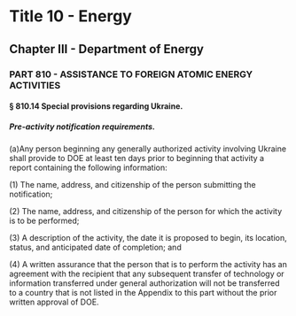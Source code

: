 
# Title 10 - Energy
## Chapter III - Department of Energy
### PART 810 - ASSISTANCE TO FOREIGN ATOMIC ENERGY ACTIVITIES
#### § 810.14 Special provisions regarding Ukraine.
##### Pre-activity notification requirements.

(a)Any person beginning any generally authorized activity involving Ukraine shall provide to DOE at least ten days prior to beginning that activity a report containing the following information:

(1) The name, address, and citizenship of the person submitting the notification;

(2) The name, address, and citizenship of the person for which the activity is to be performed;

(3) A description of the activity, the date it is proposed to begin, its location, status, and anticipated date of completion; and

(4) A written assurance that the person that is to perform the activity has an agreement with the recipient that any subsequent transfer of technology or information transferred under general authorization will not be transferred to a country that is not listed in the Appendix to this part without the prior written approval of DOE.
